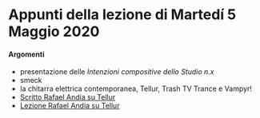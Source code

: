 # Appunti della lezione di Martedí 5 Maggio 2020

#### Argomenti
- presentazione delle _Intenzioni compositive dello Studio n.x_
- smeck
- la chitarra elettrica contemporanea, Tellur, Trash TV Trance e Vampyr!
- [Scritto Rafael Andia su Tellur](http://www.rafaelandia.com/en/tellur.html)
- [Lezione Rafael Andia su Tellur](https://www.youtube.com/watch?v=eVJjQ48sO9o)
